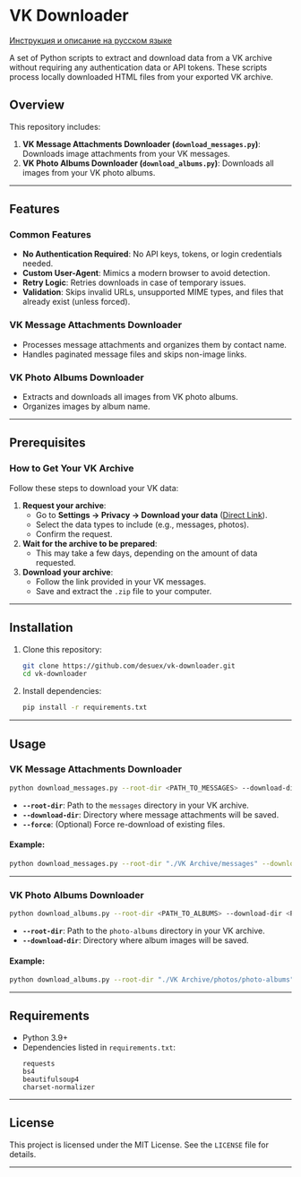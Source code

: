 # VK Downloader
[Инструкция и описание на русском языке](https://github.com/desuex/vk-downloader/blob/main/README_RU.md)

A set of Python scripts to extract and download data from a VK archive without requiring any authentication data or API tokens. These scripts process locally downloaded HTML files from your exported VK archive.

## Overview

This repository includes:

1. **VK Message Attachments Downloader (`download_messages.py`)**: Downloads image attachments from your VK messages.
2. **VK Photo Albums Downloader (`download_albums.py`)**: Downloads all images from your VK photo albums.

---

## Features

### Common Features
- **No Authentication Required**: No API keys, tokens, or login credentials needed.
- **Custom User-Agent**: Mimics a modern browser to avoid detection.
- **Retry Logic**: Retries downloads in case of temporary issues.
- **Validation**: Skips invalid URLs, unsupported MIME types, and files that already exist (unless forced).

### VK Message Attachments Downloader
- Processes message attachments and organizes them by contact name.
- Handles paginated message files and skips non-image links.

### VK Photo Albums Downloader
- Extracts and downloads all images from VK photo albums.
- Organizes images by album name.

---

## Prerequisites

### How to Get Your VK Archive
Follow these steps to download your VK data:
1. **Request your archive**:
   - Go to **Settings → Privacy → Download your data** ([Direct Link](https://vk.com/data_protection?section=rules&scroll_to_archive=1)).
   - Select the data types to include (e.g., messages, photos).
   - Confirm the request.
2. **Wait for the archive to be prepared**:
   - This may take a few days, depending on the amount of data requested.
3. **Download your archive**:
   - Follow the link provided in your VK messages.
   - Save and extract the `.zip` file to your computer.

---

## Installation

1. Clone this repository:
   ```bash
   git clone https://github.com/desuex/vk-downloader.git
   cd vk-downloader
   ```

2. Install dependencies:
   ```bash
   pip install -r requirements.txt
   ```

---

## Usage

### VK Message Attachments Downloader

```bash
python download_messages.py --root-dir <PATH_TO_MESSAGES> --download-dir <PATH_TO_OUTPUT> [--force]
```

- **`--root-dir`**: Path to the `messages` directory in your VK archive.
- **`--download-dir`**: Directory where message attachments will be saved.
- **`--force`**: (Optional) Force re-download of existing files.

#### Example:
```bash
python download_messages.py --root-dir "./VK Archive/messages" --download-dir "./downloads/messages"
```

---

### VK Photo Albums Downloader

```bash
python download_albums.py --root-dir <PATH_TO_ALBUMS> --download-dir <PATH_TO_OUTPUT>
```

- **`--root-dir`**: Path to the `photo-albums` directory in your VK archive.
- **`--download-dir`**: Directory where album images will be saved.

#### Example:
```bash
python download_albums.py --root-dir "./VK Archive/photos/photo-albums" --download-dir "./downloads/albums"
```

---

## Requirements

- Python 3.9+
- Dependencies listed in `requirements.txt`:
  ```plaintext
  requests
  bs4
  beautifulsoup4
  charset-normalizer
  ```


---

## License

This project is licensed under the MIT License. See the `LICENSE` file for details.

---